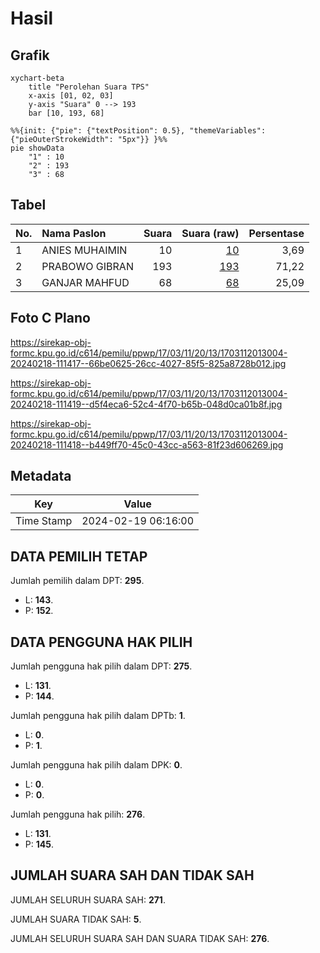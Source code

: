 # Hasil

## Grafik

```mermaid
xychart-beta
    title "Perolehan Suara TPS"
    x-axis [01, 02, 03]
    y-axis "Suara" 0 --> 193
    bar [10, 193, 68]
```

```mermaid
%%{init: {"pie": {"textPosition": 0.5}, "themeVariables": {"pieOuterStrokeWidth": "5px"}} }%%
pie showData
    "1" : 10
    "2" : 193
    "3" : 68
```

## Tabel

| No. | Nama Paslon    | Suara | Suara (raw) | Persentase |
|:--- |:-------------- | -----:| -----------:| ----------:|
| 1   | ANIES MUHAIMIN | 10    | [10][p-1]   | 3,69       |
| 2   | PRABOWO GIBRAN | 193   | [193][p-2]  | 71,22      |
| 3   | GANJAR MAHFUD  | 68    | [68][p-3]   | 25,09      |


[p-1]: https://github.com/gigit-pemilu/pemilu-2024-17-bengkulu/blob/main/pilpres/hitung-suara/sub/17-bengkulu/sub/03-bengkulu-utara/sub/11-batik-nau/sub/2013-samban-jaya/sub/004-tps/sub/paslon-1.txt
[p-2]: https://github.com/gigit-pemilu/pemilu-2024-17-bengkulu/blob/main/pilpres/hitung-suara/sub/17-bengkulu/sub/03-bengkulu-utara/sub/11-batik-nau/sub/2013-samban-jaya/sub/004-tps/sub/paslon-2.txt
[p-3]: https://github.com/gigit-pemilu/pemilu-2024-17-bengkulu/blob/main/pilpres/hitung-suara/sub/17-bengkulu/sub/03-bengkulu-utara/sub/11-batik-nau/sub/2013-samban-jaya/sub/004-tps/sub/paslon-3.txt

## Foto C Plano

https://sirekap-obj-formc.kpu.go.id/c614/pemilu/ppwp/17/03/11/20/13/1703112013004-20240218-111417--66be0625-26cc-4027-85f5-825a8728b012.jpg

https://sirekap-obj-formc.kpu.go.id/c614/pemilu/ppwp/17/03/11/20/13/1703112013004-20240218-111419--d5f4eca6-52c4-4f70-b65b-048d0ca01b8f.jpg

https://sirekap-obj-formc.kpu.go.id/c614/pemilu/ppwp/17/03/11/20/13/1703112013004-20240218-111418--b449ff70-45c0-43cc-a563-81f23d606269.jpg


## Metadata

| Key        | Value               |
| ---------- | ------------------- |
| Time Stamp | 2024-02-19 06:16:00 |


## DATA PEMILIH TETAP

Jumlah pemilih dalam DPT: **295**.
 * L: **143**.
 * P: **152**.

## DATA PENGGUNA HAK PILIH

Jumlah pengguna hak pilih dalam DPT: **275**.
 * L: **131**.
 * P: **144**.

Jumlah pengguna hak pilih dalam DPTb: **1**.
 * L: **0**.
 * P: **1**.

Jumlah pengguna hak pilih dalam DPK: **0**.
 * L: **0**.
 * P: **0**.

Jumlah pengguna hak pilih: **276**.
 * L: **131**.
 * P: **145**.

## JUMLAH SUARA SAH DAN TIDAK SAH

JUMLAH SELURUH SUARA SAH: **271**.

JUMLAH SUARA TIDAK SAH: **5**.

JUMLAH SELURUH SUARA SAH DAN SUARA TIDAK SAH: **276**.


